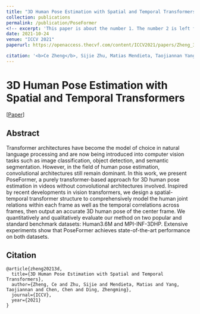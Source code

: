 ```yaml
---
title: "3D Human Pose Estimation with Spatial and Temporal Transformers"
collection: publications
permalink: /publication/PoseFormer
<!-- excerpt: 'This paper is about the number 1. The number 2 is left for future work.' -->
date: 2021-10-24
venue: "ICCV 2021"
paperurl: https://openaccess.thecvf.com/content/ICCV2021/papers/Zheng_3D_Human_Pose_Estimation_With_Spatial_and_Temporal_Transformers_ICCV_2021_paper.pdf"

citation: '<b>Ce Zheng</b>, Sijie Zhu, Matias Mendieta, Taojiannan Yang, Chen Chen, Zhengming Ding. "3D Human Pose Estimation with Spatial and Temporal Transformers". <i>(Arxiv 2021)</i>. '
---
```

# 3D Human Pose Estimation with Spatial and Temporal Transformers

[<a href="https://openaccess.thecvf.com/content/ICCV2021/papers/Zheng_3D_Human_Pose_Estimation_With_Spatial_and_Temporal_Transformers_ICCV_2021_paper.pdf">Paper</a>]



## Abstract
Transformer architectures have become the model of choice in natural language processing and are now being introduced into computer vision tasks such as image classification, object detection, and semantic segmentation. However, in the field of human pose estimation, convolutional architectures still remain dominant. In this work, we present PoseFormer, a purely transformer-based approach for 3D human pose estimation in videos without convolutional architectures involved. Inspired by recent developments in vision transformers, we design a spatial-temporal transformer structure to comprehensively model the human joint relations within each frame as well as the temporal correlations across frames, then output an accurate 3D human pose of the center frame. We quantitatively and qualitatively evaluate our method on two popular and standard benchmark datasets: Human3.6M and MPI-INF-3DHP. Extensive experiments show that PoseFormer achieves state-of-the-art performance on both datasets. 

## Citation
    @article{zheng20213d,
      title={3D Human Pose Estimation with Spatial and Temporal Transformers},
      author={Zheng, Ce and Zhu, Sijie and Mendieta, Matias and Yang, Taojiannan and Chen, Chen and Ding, Zhengming},
      journal={ICCV},
      year={2021}
    }
